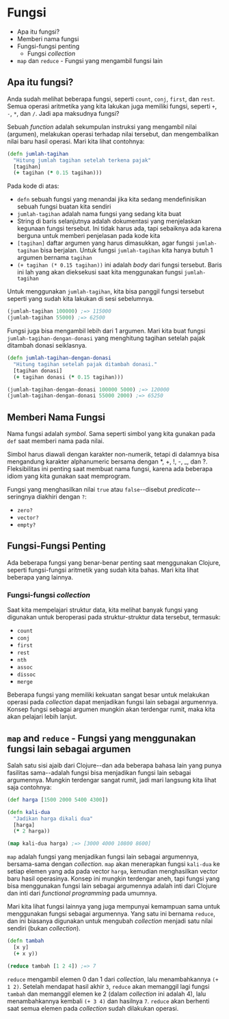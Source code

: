 Fungsi
======

* Apa itu fungsi?
* Memberi nama fungsi
* Fungsi-fungsi penting
    * Fungsi _collection_
* `map` dan `reduce` - Fungsi yang mengambil fungsi lain

## Apa itu fungsi?

Anda sudah melihat beberapa fungsi, seperti `count`, `conj`, `first`, dan `rest`. Semua operasi aritmetika yang kita lakukan juga memiliki fungsi, seperti `+`, `-`, `*`, dan `/`. Jadi apa maksudnya fungsi?

Sebuah _function_ adalah sekumpulan instruksi yang mengambil nilai (argumen), melakukan operasi terhadap nilai tersebut, dan mengembalikan nilai baru hasil operasi. Mari kita lihat contohnya:

```clojure
(defn jumlah-tagihan
  "Hitung jumlah tagihan setelah terkena pajak"
  [tagihan]
  (+ tagihan (* 0.15 tagihan)))
```

Pada kode di atas:

* `defn` sebuah fungsi yang menandai jika kita sedang mendefinisikan sebuah fungsi buatan kita sendiri
* `jumlah-tagihan` adalah nama fungsi yang sedang kita buat
* String di baris selanjutnya adalah dokumentasi yang menjelaskan kegunaan fungsi tersebut. Ini tidak harus ada, tapi sebaiknya ada karena berguna untuk memberi penjelasan pada kode kita
* `[tagihan]` daftar argumen yang harus dimasukkan, agar fungsi `jumlah-tagihan` bisa berjalan. Untuk fungsi `jumlah-tagihan` kita hanya butuh 1 argumen bernama `tagihan`
* `(+ tagihan (* 0.15 tagihan))` ini adalah _body_ dari fungsi tersebut. Baris ini lah yang akan dieksekusi saat kita menggunakan fungsi `jumlah-tagihan`

Untuk menggunakan `jumlah-tagihan`, kita bisa panggil fungsi tersebut seperti yang sudah kita lakukan di sesi sebelumnya.

```clojure
(jumlah-tagihan 100000) ;=> 115000
(jumlah-tagihan 55000) ;=> 62500
```

Fungsi juga bisa mengambil lebih dari 1 argumen. Mari kita buat fungsi `jumlah-tagihan-dengan-donasi` yang menghitung tagihan setelah pajak ditambah donasi seiklasnya.

```clojure
(defn jumlah-tagihan-dengan-donasi
  "Hitung tagihan setelah pajak ditambah donasi."
  [tagihan donasi]
  (+ tagihan donasi (* 0.15 tagihan)))

(jumlah-tagihan-dengan-donasi 100000 5000) ;=> 120000
(jumlah-tagihan-dengan-donasi 55000 2000) ;=> 65250
```

## Memberi Nama Fungsi

Nama fungsi adalah _symbol_. Sama seperti simbol yang kita gunakan pada `def` saat memberi nama pada nilai.

Simbol harus diawali dengan karakter non-numerik, tetapi di dalamnya bisa mengandung karakter alphanumeric bersama dengan *, +, !, -, _, dan ?. Fleksibilitas ini penting saat membuat nama fungsi, karena ada beberapa idiom yang kita gunakan saat memprogram.

Fungsi yang menghasilkan nilai `true` atau `false`--disebut _predicate_--seringnya diakhiri dengan `?`:

* `zero?`
* `vector?`
* `empty?`

## Fungsi-Fungsi Penting

Ada beberapa fungsi yang benar-benar penting saat menggunakan Clojure, seperti fungsi-fungsi aritmetik yang sudah kita bahas. Mari kita lihat beberapa yang lainnya.

### Fungsi-fungsi _collection_

Saat kita mempelajari struktur data, kita melihat banyak fungsi yang digunakan untuk beroperasi pada struktur-struktur data tersebut, termasuk:

* `count`
* `conj`
* `first`
* `rest`
* `nth`
* `assoc`
* `dissoc`
* `merge`

Beberapa fungsi yang memiliki kekuatan sangat besar untuk melakukan operasi pada _collection_ dapat menjadikan fungsi lain sebagai argumennya. Konsep fungsi sebagai argumen mungkin akan terdengar rumit, maka kita akan pelajari lebih lanjut.

## `map` and `reduce` - Fungsi yang menggunakan fungsi lain sebagai argumen

Salah satu sisi ajaib dari Clojure--dan ada beberapa bahasa lain yang punya fasilitas sama--adalah fungsi bisa menjadikan fungsi lain sebagai argumennya. Mungkin terdengar sangat rumit, jadi mari langsung kita lihat saja contohnya:

```clojure
(def harga [1500 2000 5400 4300])

(defn kali-dua
  "Jadikan harga dikali dua"
  [harga]
  (* 2 harga))

(map kali-dua harga) ;=> [3000 4000 10800 8600]
```

`map` adalah fungsi yang menjadikan fungsi lain sebagai argumennya, bersama-sama dengan _collection_. `map` akan menerapkan fungsi `kali-dua` ke setiap elemen yang ada pada vector `harga`, kemudian menghasilkan vector baru hasil operasinya. Konsep ini mungkin terdengar aneh, tapi fungsi yang bisa menggunakan fungsi lain sebagai argumennya adalah inti dari Clojure dan inti dari _functional programming_ pada umumnya.

Mari kita lihat fungsi lainnya yang juga mempunyai kemampuan sama untuk menggunakan fungsi sebagai argumennya. Yang satu ini bernama `reduce`, dan ini biasanya digunakan untuk mengubah _collection_ menjadi satu nilai sendiri (bukan _collection_).

```clojure
(defn tambah
  [x y]
  (+ x y))

(reduce tambah [1 2 4]) ;=> 7
```

`reduce` mengambil elemen 0 dan 1 dari _collection_, lalu menambahkannya `(+ 1 2)`. Setelah mendapat hasil akhir `3`, `reduce` akan memanggil lagi fungsi `tambah` dan memanggil elemen ke 2 (dalam _collection_ ini adalah 4), lalu menambahkannya kembali `(+ 3 4)` dan hasilnya `7`. `reduce` akan berhenti saat semua elemen pada _collection_ sudah dilakukan operasi.
